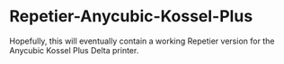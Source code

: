 # Repetier-Anycubic-Kossel-Plus
Hopefully, this will eventually contain a working Repetier version for the Anycubic Kossel Plus Delta printer.
